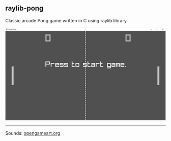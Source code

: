 ## raylib-pong

Classic arcade Pong game written in C using raylib library

![menu](docs/start.png)


---

Sounds: [opengameart.org](https://opengameart.org/)
